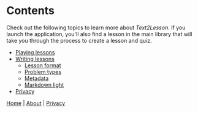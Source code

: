 # Contents

Check out the following topics to learn more about _Text2Lesson_. If you launch
the application, you'll also find a lesson in the main library that will
take you through the process to create a lesson and quiz.

- [Playing lessons](./playing-lessons.md)
- [Writing lessons](./writing-lessons.md)
  - [Lesson format](./lesson-format.md)
  - [Problem types](./problem-types.md)
  - [Metadata](./metadata.md)
  - [Markdown light](./markdown-light.md)
- [Privacy](./privacy.md)

[Home](./index.md) | [About](./about.md) | [Privacy](./privacy.md)
